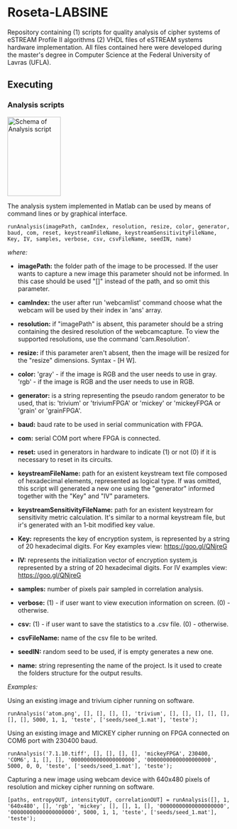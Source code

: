 # Roseta-LABSINE
Repository containing (1) scripts for quality analysis of cipher systems of eSTREAM Profile II algorithms (2) VHDL files of eSTREAM systems hardware implementation. All files contained here were developed during the master's degree in Computer Science at the Federal University of Lavras (UFLA).

## Executing

### Analysis scripts

<img align="center" width="120" height="178" title="Schema of Analysis script" src="./analysisSchema.png">

The analysis system implemented in Matlab can be used by means of command lines or by graphical interface.

```
runAnalysis(imagePath, camIndex, resolution, resize, color, generator, baud, com, reset, keystreamFileName, keystreamSensitivityFileName, Key, IV, samples, verbose, csv, csvFileName, seedIN, name)
```

*where:*

* **imagePath:** the folder path of the image to be processed. If the user wants to capture a new image this parameter should not be informed. In this case should be used "[]" instead of the path, and so omit this parameter.

* **camIndex:** the user after run 'webcamlist' command choose what the webcam will be used by their index in 'ans' array.

* **resolution:** if "imagePath" is absent, this parameter should be a string containing the desired resolution of the webcamcapture. To view the supported resolutions, use the command 'cam.Resolution'. 

* **resize:** if this parameter aren't absent, then the image will be resized for the "resize" dimensions. Syntax - \[H W]. 

* **color:** 'gray' - if the image is RGB and the user needs to use in gray. 'rgb' - if the image is RGB and the user needs to use in RGB.

* **generator:** is a string representing the pseudo random generator to be used, that is: 'trivium' or 'triviumFPGA' or 'mickey' or 'mickeyFPGA or 'grain' or 'grainFPGA'.

* **baud:** baud rate to be used in serial communication with FPGA.

* **com:** serial COM port where FPGA is connected.

* **reset:** used in generators in hardware to indicate (1) or not (0) if it is necessary to reset in its circuits.

* **keystreamFileName:** path for an existent keystream text file composed of hexadecimal elements, represented as logical type. If was omitted, this script will generated a new one using the "generator" informed together with the "Key" and "IV" parameters.   

* **keystreamSensitivityFileName:** path for an existent keystream for sensitivity metric calculation. It's similar to a normal keystream file, but ir's generated with an 1-bit modified key value.

* **Key:** represents the key of encryption system, is represented by a string of 20 hexadecimal digits. For Key examples view: <https://goo.gl/QNjreG>

* **IV:** represents the initialization vector of encryption system,is represented by a string of 20 hexadecimal digits. For IV examples view: <https://goo.gl/QNjreG> 

* **samples:** number of pixels pair sampled in correlation analysis.

* **verbose:** (1) - if user want to view execution information on screen. (0) - otherwise.

* **csv:** (1) - if user want to save the statistics to a .csv file. (0) - otherwise.

* **csvFileName:** name of the csv file to be writed.

* **seedIN:** random seed to be used, if is empty generates a new one.

* **name:** string representing the name of the project. Is it used to create the folders structure for the output results.

*Examples:*

Using an existing image and trivium cipher running on software.
```
runAnalysis('atom.png', [], [], [], [], 'trivium', [], [], [], [], [], [], [], 5000, 1, 1, 'teste', ['seeds/seed_1.mat'], 'teste');
```

Using an existing image and MICKEY cipher running on FPGA connected on COM6 port with 230400 baud.
```
runAnalysis('7.1.10.tiff', [], [], [], [], 'mickeyFPGA', 230400, 'COM6', 1, [], [], '00000000000000000000', '00000000000000000000', 5000, 0, 0, 'teste', ['seeds/seed_1.mat'], 'teste');
```

Capturing a new image using webcam device with 640x480 pixels of resolution and mickey cipher running on software.
```
[paths, entropyOUT, intensityOUT, correlationOUT] = runAnalysis([], 1, '640x480', [], 'rgb', 'mickey', [], [], 1, [], '00000000000000000000', '00000000000000000000', 5000, 1, 1, 'teste', ['seeds/seed_1.mat'], 'teste');
```
